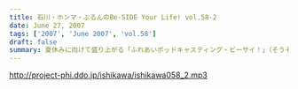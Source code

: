 ```yaml
---
title: 石川・ホンマ・ぶるんのBe-SIDE Your Life! vol.58-2
date: June 27, 2007
tags: ['2007', 'June 2007', 'vol.58']
draft: false
summary: 夏休みに向けて盛り上がる「ふれあいポッドキャスティング・ビーサイ！」（そうそう！７・２９はホントマジで空けておいて〜な！）そしてそして、古都・京都にリスナーはいるのか！？香港にもいるのに京都にいなかったらショックだわな〜〜といいつつも期待しているビーサイメンバー！（行くのは石川さんだけね！）仕掛けは本編を聴いて！京都のリスナーは特に注意せよ！NAMAE
---
```


http://project-phi.ddo.jp/ishikawa/ishikawa058_2.mp3